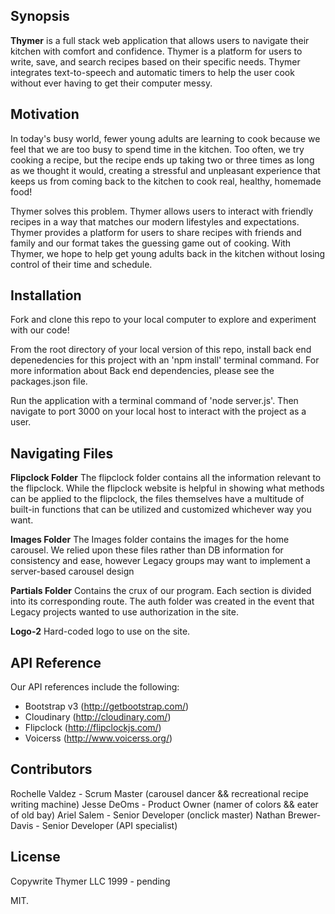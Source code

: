 ## Synopsis

**Thymer** is a full stack web application that allows users to navigate their kitchen with comfort and confidence. Thymer is a platform for users to write, save, and search recipes based on their specific needs. Thymer integrates text-to-speech and automatic timers to help the user cook without ever having to get their computer messy.

## Motivation

In today's busy world, fewer young adults are learning to cook because we feel that we are too busy to spend time in the kitchen. Too often, we try cooking a recipe, but the recipe ends up taking two or three times as long as we thought it would, creating a stressful and unpleasant experience that keeps us from coming back to the kitchen to cook real, healthy, homemade food!

Thymer solves this problem. Thymer allows users to interact with friendly recipes in a way that matches our modern lifestyles and expectations. Thymer provides a platform for users to share recipes with friends and family and our format takes the guessing game out of cooking. With Thymer, we hope to help get young adults back in the kitchen without losing control of their time and schedule.

## Installation

Fork and clone this repo to your local computer to explore and experiment with our code!

From the root directory of your local version of this repo, install back end depenedencies for this project with an 'npm install' terminal command. For more information about Back end dependencies, please see the packages.json file.

Run the application with a terminal command of 'node server.js'. Then navigate to port 3000 on your local host to interact with the project as a user.

## Navigating Files

**Flipclock Folder**
The flipclock folder contains all the information relevant to the flipclock. While the flipclock website is helpful in showing what methods can be applied to the flipclock, the files themselves have a multitude of built-in functions that can be utilized and customized whichever way you want.

**Images Folder**
The Images folder contains the images for the home carousel. We relied upon these files rather than DB information for consistency and ease, however Legacy groups may want to implement a server-based carousel design

**Partials Folder**
Contains the crux of our program. Each section is divided into its corresponding route. The auth folder was created in the event that Legacy projects wanted to use authorization in the site.

**Logo-2**
Hard-coded logo to use on the site.

## API Reference

Our API references include the following:

- Bootstrap v3 (http://getbootstrap.com/)
- Cloudinary (http://cloudinary.com/)
- Flipclock (http://flipclockjs.com/)
- Voicerss (http://www.voicerss.org/)

## Contributors

Rochelle Valdez - Scrum Master (carousel dancer && recreational recipe writing machine)
Jesse DeOms - Product Owner (namer of colors && eater of old bay)
Ariel Salem - Senior Developer (onclick master)
Nathan Brewer-Davis - Senior Developer (API specialist)

## License

Copywrite Thymer LLC 1999 - pending

MIT.